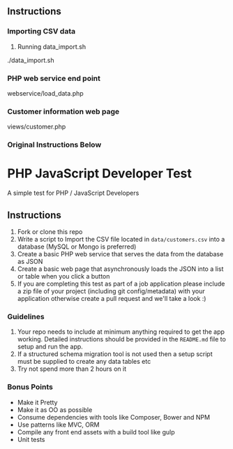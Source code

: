 ## Instructions

### Importing CSV data
1. Running data_import.sh 

./data_import.sh

### PHP web service end point
webservice/load_data.php

### Customer information web page  
views/customer.php



### Original Instructions Below

# PHP JavaScript Developer Test

A simple test for PHP / JavaScript Developers

## Instructions

1. Fork or clone this repo
2. Write a script to Import the CSV file located in `data/customers.csv` into a database (MySQL or Mongo is preferred)
3. Create a basic PHP web service that serves the data from the database as JSON
4. Create a basic web page that asynchronously loads the JSON into a list or table when you click a button
5. If you are completing this test as part of a job application please include a zip file of your project (including git config/metadata) with your application otherwise create a pull request and we'll take a look :)

### Guidelines

1. Your repo needs to include at minimum anything required to get the app working.  Detailed instructions should be provided in the `README.md` file to setup and run the app.
2. If a structured schema migration tool is not used then a setup script must be supplied to create any data tables etc
3. Try not spend more than 2 hours on it

### Bonus Points

* Make it Pretty
* Make it as OO as possible
* Consume dependencies with tools like Composer, Bower and NPM
* Use patterns like MVC, ORM
* Compile any front end assets with a build tool like gulp
* Unit tests
